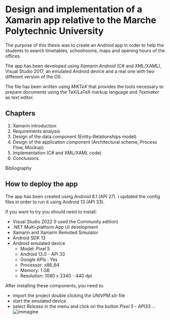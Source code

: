# Design and implementation of a Xamarin app relative to the Marche Polytechnic University

The purpose of this thesis was to create an Android app in order to help the students to search timetables, schoolrooms, maps and opening hours of the offices.

The app has been developed using *Xamarin.Android* (C# and XML/XAML), Visual Studio 2017, an emulated Android device and a real one with two different version of the OS. 

The file has been written using *MiKTeX* that provides the tools necessary to prepare documents using the TeX/LaTeX markup language and *Texmaker* as text editor.

## Chapters
1. Xamarin introduction
2. Requirements analysis
3. Design of the data component (Entity-Relationships model)
4. Design of the application component (Architectural scheme, Process Flow, Mockup)
5. Implementation (C# and XML/XAML code)
6. Conclusions

Bibliography

## How to deploy the app
The app has been created using Android 8.1 (API 27). I updated the config files in order to run it using Android 13 (API 33).

If you want to try you should need to install:
- Visual Studio 2022 (I used the Community edition)
- .NET Multi-platform App UI development 
- Xamarin and Xamarin Remoted Simulator
- Android SDK 13
- Android emulated device
  - Model: Pixel 5
  - Android 13.0 - API 33
  - Google APIs : Yes
  - Processor: x86_64
  - Memory: 1 GB
  - Resolution: 1080 x 2340 - 440 dpi

After installing these components, you need to:
- import the project double clicking the *UNIVPM.sln* file
- start the emulated device
- select *Release* in the menu and click on the button *Pixel 5 - API33 ...* ![immagine](https://user-images.githubusercontent.com/92432998/222914586-e6a53c40-7245-46d8-93d1-c7f8b25e2296.png)
